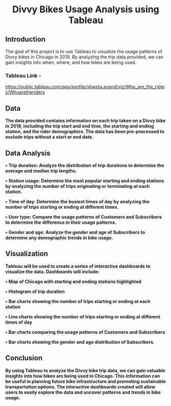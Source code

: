# <p align="center">Divvy Bikes Usage Analysis using Tableau</p>

## Introduction

The goal of this project is to use Tableau to visualize the usage patterns of Divvy bikes in Chicago in 2019. By analyzing the trip data provided, we can gain insights into when, where, and how bikes are being used.

### Tableau Link - 
  https://public.tableau.com/app/profile/shweta.anand/viz/Who_are_the_riders/Whoaretheriders
<b>

## Data

The data provided contains information on each trip taken on a Divvy bike in 2019, including the trip start and end time, the starting and ending station, and the rider demographics. The data has been pre-processed to exclude trips without a start or end date.

## Data Analysis

• Trip duration: Analyze the distribution of trip durations to determine the average and median trip lengths.

• Station usage: Determine the most popular starting and ending stations by analyzing the number of trips originating or terminating at each station.

• Time of day: Determine the busiest times of day by analyzing the number of trips starting or ending at different times.

• User type: Compare the usage patterns of Customers and Subscribers to determine the difference in their usage patterns.

• Gender and age: Analyze the gender and age of Subscribers to determine any demographic trends in bike usage.

## Visualization

Tableau will be used to create a series of interactive dashboards to visualize the data. Dashboards will include:

• Map of Chicago with starting and ending stations highlighted

• Histogram of trip duration

• Bar charts showing the number of trips starting or ending at each station

• Line charts showing the number of trips starting or ending at different times of day

• Bar charts comparing the usage patterns of Customers and Subscribers

• Bar charts showing the gender and age distribution of Subscribers.

## Conclusion

By using Tableau to analyze the Divvy bike trip data, we can gain valuable insights into how bikes are being used in Chicago. This information can be useful in planning future bike infrastructure and promoting sustainable transportation options. The interactive dashboards created will allow users to easily explore the data and uncover patterns and trends in bike usage.
